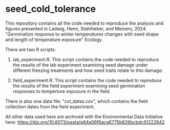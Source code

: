 # seed_cold_tolerance

This repository contains all the code needed to reproduce the analysis and figures presented in Ladwig, Henn, Stahlheber, and Meiners, 2024. "Germination response to winter temperatures changes with seed shape and length of temperature exposure" Ecology.

There are two R scripts:
1. lab_experiment.R: This script contains the code needed to reproduce the results of the lab experiment examining seed damage under different freezing treatments and how seed traits relate to this damage.

2. field_experiment.R: This script contains the code needed to reproduce the results of the field experiment examining seed germination responses to temperture exposure in the field.

There is also one data file: "col_dates.csv", which contains the field collection dates from the field experiment.

All other data used here are archived with the Environmental Data Initiative here: https://doi.org/10.6073/pasta/e84a56f6aca6775b626bcbdc5f222842